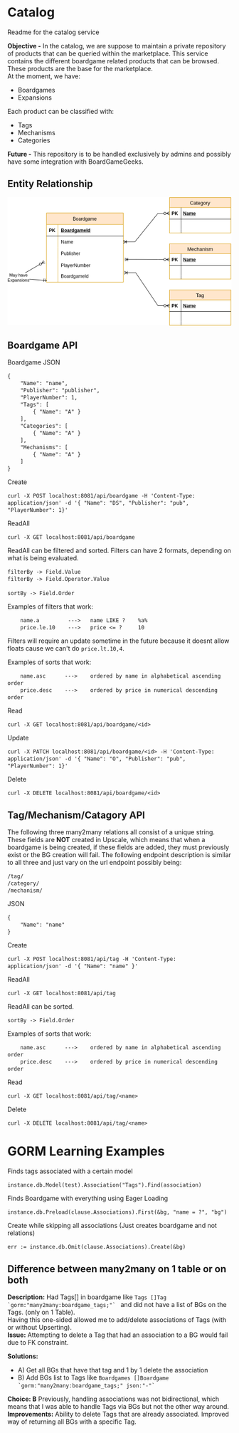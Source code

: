 # Catalog
Readme for the catalog service


**Objective -** In the catalog, we are suppose to maintain a private repository of products that can be queried within the marketplace. This service contains the different boardgame related products that can be browsed. These products are the base for the marketplace.  
At the moment, we have:
- Boardgames
- Expansions

Each product can be classified with:
- Tags
- Mechanisms
- Categories


**Future -** This repository is to be handled exclusively by admins and possibly have some integration with BoardGameGeeks. 
## Entity Relationship

![Entity Relationship](doc/Catalog_ER.drawio.png)


## Boardgame API
Boardgame JSON
```
{
    "Name": "name",
	"Publisher": "publisher",
	"PlayerNumber": 1,
	"Tags": [
		{ "Name": "A" }
	],
    "Categories": [
		{ "Name": "A" }
	],
    "Mechanisms": [
		{ "Name": "A" }
	]
}
```


Create
```
curl -X POST localhost:8081/api/boardgame -H 'Content-Type: application/json' -d '{ "Name": "DS", "Publisher": "pub", "PlayerNumber": 1}'
```

ReadAll
```
curl -X GET localhost:8081/api/boardgame
```

ReadAll can be filtered and sorted. Filters can have 2 formats, depending on what is being evaluated.
```
filterBy -> Field.Value 
filterBy -> Field.Operator.Value 	

sortBy -> Field.Order
```

Examples of filters that work:
```
	name.a 		   --->   name LIKE ?    %a%
	price.le.10    --->   price <= ?     10
```

Filters will require an update sometime in the future because it doesnt allow floats cause we can't do ```price.lt.10,4```. 

Examples of sorts that work:
```
	name.asc 	  --->    ordered by name in alphabetical ascending order
	price.desc    --->    ordered by price in numerical descending order
```


Read
```
curl -X GET localhost:8081/api/boardgame/<id>
```

Update
```
curl -X PATCH localhost:8081/api/boardgame/<id> -H 'Content-Type: application/json' -d '{ "Name": "O", "Publisher": "pub",  "PlayerNumber": 1}'
```

Delete
```
curl -X DELETE localhost:8081/api/boardgame/<id>
```



## Tag/Mechanism/Catagory API

The following three many2many relations all consist of a unique string. These fields are **NOT** created in Upscale, which means that when a boardgame is being created, if these fields are added, they must previously exist or the BG creation will fail. The following endpoint description is similar to all three and just vary on the url endpoint possibly being:
```
/tag/
/category/
/mechanism/
```


JSON
```
{
    "Name": "name"
}
```

Create
```
curl -X POST localhost:8081/api/tag -H 'Content-Type: application/json' -d '{ "Name": "name" }'
```

ReadAll
```
curl -X GET localhost:8081/api/tag
```

ReadAll can be sorted. 
```
sortBy -> Field.Order
```

Examples of sorts that work:
```
	name.asc 	  --->    ordered by name in alphabetical ascending order
	price.desc    --->    ordered by price in numerical descending order
```


Read
```
curl -X GET localhost:8081/api/tag/<name>
```

Delete
```
curl -X DELETE localhost:8081/api/tag/<name>
```



# GORM Learning Examples

Finds tags associated with a certain model
```
instance.db.Model(test).Association("Tags").Find(association)
```

Finds Boardgame with everything using Eager Loading
```
instance.db.Preload(clause.Associations).First(&bg, "name = ?", "bg")
```

Create while skipping all associations (Just creates boardgame and not relations)
```
err := instance.db.Omit(clause.Associations).Create(&bg) 
```


## Difference between many2many on 1 table or on both
**Description:** Had Tags[] in boardgame like ```Tags []Tag `gorm:"many2many:boardgame_tags;"` ``` and did not have a list of BGs on the Tags. (only on 1 Table).  
Having this one-sided allowed me to add/delete associations of Tags (with or without Upserting).  
**Issue:** Attempting to delete a Tag that had an association to a BG would fail due to FK constraint.

**Solutions:**
- A) Get all BGs that have that tag and 1 by 1 delete the association
- B) Add BGs list to Tags like ``` Boardgames []Boardgame `gorm:"many2many:boardgame_tags;" json:"-"` ```

**Choice: B** Previously, handling associations was not bidirectional, which means that I was able to handle Tags via BGs but not the other way around.  
**Improvements:** Ability to delete Tags that are already associated. Improved way of returning all BGs with a specific Tag. 